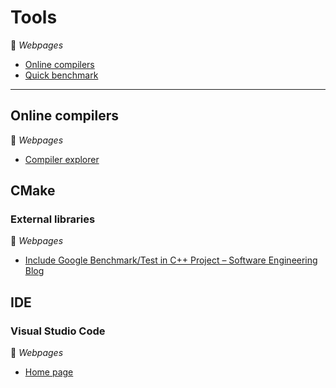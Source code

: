 # Tools

:link: *Webpages*

* [Online compilers](#online-compilers)
* [Quick benchmark](http://quick-bench.com/)

---

## Online compilers

:link: *Webpages*

* [Compiler explorer](https://godbolt.org/)

## CMake

### External libraries

:link: *Webpages*

* [Include Google Benchmark/Test in C++ Project &ndash; Software Engineering Blog](https://felixmoessbauer.com/blog-reader/include-google-benchmark-test-in-c-project.html)

## IDE

### Visual Studio Code

:link: *Webpages*

* [Home page](https://code.visualstudio.com/)
